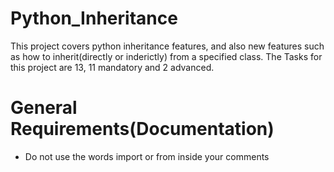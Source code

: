 # Python_Inheritance

This project covers python inheritance features, and also new features such as how to inherit(directly or inderictly) from a specified class.
The Tasks for this project are 13, 11 mandatory and 2 advanced.

# General Requirements(Documentation)
- Do not use the words import or from inside your comments
